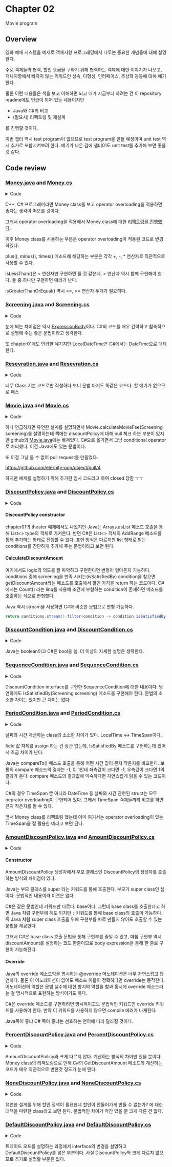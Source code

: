 # Chapter 02

Movie program

## Overview

영화 예매 시스템을 예제로 객체지향 프로그래밍에서 다루는 중요한 개념들에 대해 설명한다.

주로 객체들의 협력, 할인 요금을 구하기 위해 협력하는 객체에 대한 이야기가 나오고, 객체지향에서 빠지지 않는 키워드인 상속, 다형성, 인터페이스, 추상화 등등에 대해 얘기한다.

물론 이런 내용들은 책을 보고 이해하면 되고 내가 지금부터 하려는 건 이 repository readme에도 언급이 되어 있는 내용이지만

- Java와 C#의 비교
- (필요시) 리팩토링 및 재설계

를 진행할 것이다.

이번 챕터 역시 test program이 없으므로 test program을 만들 예정이며 unit test 역시 추가로 포함시켜보려 한다. 얘기가 나온 김에 챕터01도 unit test를 추가해 보면 좋을 것 같다.

## Code review

### [Money.java](https://github.com/eternity-oop/object/blob/master/chapter02/src/main/java/org/eternity/money/Money.java) and [Money.cs](https://github.com/jongfeel/objects/blob/main/Chapter02/Movie/Money.cs)

<details>
<summary>Code</summary>
<p>

``` java
package org.eternity.money;

import java.math.BigDecimal;
import java.util.Objects;

public class Money {
    public static final Money ZERO = Money.wons(0);

    private final BigDecimal amount;

    public static Money wons(long amount) {
        return new Money(BigDecimal.valueOf(amount));
    }

    public static Money wons(double amount) {
        return new Money(BigDecimal.valueOf(amount));
    }

    Money(BigDecimal amount) {
        this.amount = amount;
    }

    public Money plus(Money amount) {
        return new Money(this.amount.add(amount.amount));
    }

    public Money minus(Money amount) {
        return new Money(this.amount.subtract(amount.amount));
    }

    public Money times(double percent) {
        return new Money(this.amount.multiply(BigDecimal.valueOf(percent)));
    }

    public boolean isLessThan(Money other) {
        return amount.compareTo(other.amount) < 0;
    }

    public boolean isGreaterThanOrEqual(Money other) {
        return amount.compareTo(other.amount) >= 0;
    }

    public boolean equals(Object object) {
        if (this == object) {
            return true;
        }

        if (!(object instanceof Money)) {
            return false;
        }

        Money other = (Money)object;
        return Objects.equals(amount.doubleValue(), other.amount.doubleValue());
    }

    public int hashCode() {
        return Objects.hashCode(amount);
    }

    public String toString() {
        return amount.toString() + "원";
    }
}
```

``` csharp
public class Money {
    
    public static Money ZERO = Money.Wons(0);

    private decimal amount;

    public static Money Wons(long amount) => new Money((decimal)amount);

    public static Money Wons(double amount) => new Money((decimal)amount);

    private Money(decimal amount) => this.amount = amount;

    public static Money operator +(Money a, Money b) => new Money(a.amount + b.amount);

    public static Money operator -(Money a, Money b) => new Money(a.amount - b.amount);

    public static Money operator *(Money a, double b) => new Money(a.amount * (decimal)b);

    public static bool operator <(Money a, Money b) => a.amount < b.amount;

    public static bool operator >(Money a, Money b) => a.amount > b.amount;

    public static bool operator >=(Money a, Money b) => a.amount >= b.amount;

    public static bool operator <=(Money a, Money b) => a.amount >= b.amount;

    public override string ToString() => $"{amount}원";
}
```

</p>
</details>

C++, C# 프로그래머라면 Money class를 보고 operator overloading을 적용하면 좋다는 생각이 떠오를 것이다.

그래서 operator overloading을 적용해서 Money class에 대한 [리팩토링을 진행했다](https://github.com/jongfeel/objects/pull/5).

이후 Money class를 사용하는 부분은 operator overloading이 적용된 코드로 변경하였다.

plus(), minus(), times() 메소드해 해당하는 부분은 각각 +, -, * 연산자로 직관적으로 사용할 수 있다.

isLessThan()은 < 연산자만 구현하면 될 것 같은데, > 연산자 역시 함께 구현해야 한다. 둘 중 하나만 구현하면 에러가 난다.

isGreaterThanOrEqual() 역시 <=, >= 연산자 두개가 필요하다.

### [Screening.java](https://github.com/eternity-oop/object/blob/master/chapter02/src/main/java/org/eternity/movie/step01/Screening.java) and [Screening.cs](https://github.com/jongfeel/objects/blob/main/Chapter02/Movie/Screening.cs)

<details>
<summary>Code</summary>
<p>

``` java
package org.eternity.movie.step01;

import org.eternity.money.Money;

import java.time.LocalDateTime;

public class Screening {
    private Movie movie;
    private int sequence;
    private LocalDateTime whenScreened;

    public Screening(Movie movie, int sequence, LocalDateTime whenScreened) {
        this.movie = movie;
        this.sequence = sequence;
        this.whenScreened = whenScreened;
    }

    public LocalDateTime getStartTime() {
        return whenScreened;
    }

    public boolean isSequence(int sequence) {
        return this.sequence == sequence;
    }

    public Money getMovieFee() {
        return movie.getFee();
    }

    public Reservation reserve(Customer customer, int audienceCount) {
        return new Reservation(customer, this, calculateFee(audienceCount),
                audienceCount);
    }

    private Money calculateFee(int audienceCount) {
        return movie.calculateMovieFee(this).times(audienceCount);
    }
}
```

``` csharp
using System;

public class Screening
{
    private Movie movie;
    private int sequence;
    private DateTime whenScreened;

    public Screening(Movie movie, int sequence, DateTime whenScreened)
    {
        this.movie = movie;
        this.sequence = sequence;
        this.whenScreened = whenScreened;
    }

    public DateTime StartTime => whenScreened;

    public bool IsSequence(int sequence) => this.sequence == sequence;

    public Money MovieFee => movie.Fee;

    public Reservation Reserve(Customer customer, int audienceCount) =>
        new Reservation(customer, this, CalculateFee(audienceCount), audienceCount);

    private Money CalculateFee(int audienceCount) => movie.CalculateMovieFee(this) * audienceCount;
}
```

</p>
</details>

눈에 띄는 차이점은 역시 [ExpressionBody](https://docs.microsoft.com/en-us/dotnet/csharp/programming-guide/statements-expressions-operators/expression-bodied-members#read-only-properties)이다. C#의 코드를 매우 간략하고 함축적으로 설명해 주는 좋은 문법이라고 생각한다.

또 chapter01에도 언급한 얘기지만 LocalDateTime은 C#에서는 DateTime으로 대체한다.

### [Resevration.java](https://github.com/eternity-oop/object/blob/master/chapter02/src/main/java/org/eternity/movie/step01/Reservation.java) and [Resevration.cs](https://github.com/jongfeel/objects/blob/main/Chapter02/Movie/Reservation.cs)

<details>
<summary>Code</summary>
<p>

``` java
package org.eternity.movie.step01;

import org.eternity.money.Money;

public class Reservation {
    private Customer customer;
    private Screening Screening;
    private Money fee;
    private int audienceCount;

    public Reservation(Customer customer, Screening Screening, Money fee, int audienceCount) {
        this.customer = customer;
        this.Screening = Screening;
        this.fee = fee;
        this.audienceCount = audienceCount;
    }
}
```

``` csharp
public class Reservation
{
    private Customer customer;
    private Screening screening;
    private Money fee;
    private int audienceCount;

    public Reservation(Customer customer, Screening screening, Money fee, int audienceCount)
    {
        this.customer = customer;
        this.screening = screening;
        this.fee = fee;
        this.audienceCount = audienceCount;
    }
}
```

</p>
</details>

너무 Class 기본 코드로만 작성하다 보니 문법 마저도 똑같은 코드다. 할 얘기가 없으므로 패스

### [Movie.java](https://github.com/eternity-oop/object/blob/master/chapter02/src/main/java/org/eternity/movie/step01/Movie.java) and [Movie.cs](https://github.com/jongfeel/objects/blob/main/Chapter02/Movie/Movie.cs)

<details>
<summary>Code</summary>
<p>

``` java
  
package org.eternity.movie.step01;

import org.eternity.money.Money;

import java.time.Duration;

public class Movie {
    private String title;
    private Duration runningTime;
    private Money fee;
    private DiscountPolicy discountPolicy;

    public Movie(String title, Duration runningTime, Money fee, DiscountPolicy discountPolicy) {
        this.title = title;
        this.runningTime = runningTime;
        this.fee = fee;
        this.discountPolicy = discountPolicy;
    }

    public Money getFee() {
        return fee;
    }

    public Money calculateMovieFee(Screening screening) {
        if (discountPolicy == null) {
            return fee;
        }
        return fee.minus(discountPolicy.calculateDiscountAmount(screening));
    }
}
```

``` csharp
using System;

public class Movie
{
    private string title;
    private TimeSpan runningTime;
    private Money fee;
    private DiscountPolicy discountPolicy;

    public Movie(string title, TimeSpan runningTime, Money fee, DiscountPolicy discountPolicy) {
        this.title = title;
        this.runningTime = runningTime;
        this.fee = fee;
        this.discountPolicy = discountPolicy;
    }

    public Money Fee => fee;

    public Money CalculateMovieFee(Screening screening) =>
        discountPolicy == null ? fee : fee - discountPolicy.CalculateDiscountAmount(screening);
}
```

</p>
</details>

하나 언급하자면 유연한 설계를 설명하면서 Movie.calculateMovieFee(Screening screening)를 설명하는데 책에는 discountPolicy에 대해 null 체크 하는 부분이 있지만 github의 [Movie.java](https://github.com/eternity-oop/object/blob/master/chapter02/src/main/java/org/eternity/movie/step01/Movie.java)에는 빠져있다. C#으로 옮기면서 그냥 conditional operator로 처리했다. 이건 Java에도 있는 문법이다.

또 이걸 그냥 둘 수 없어 pull request를 만들었다.

https://github.com/eternity-oop/object/pull/4

하지만 예제를 설명하기 위해 추가된 임시 코드라고 하여 closed 당함 ㅜㅜ

### [DiscountPolicy.java](https://github.com/eternity-oop/object/blob/master/chapter02/src/main/java/org/eternity/movie/step01/DiscountPolicy.java) and [DiscountPolicy.cs](https://github.com/jongfeel/objects/blob/main/Chapter02/Movie/DiscountPolicy.cs)

<details>
<summary>Code</summary>
<p>

``` java
package org.eternity.movie.step01;

import org.eternity.money.Money;

import java.util.ArrayList;
import java.util.Arrays;
import java.util.List;

public abstract class DiscountPolicy {
    private List<DiscountCondition> conditions = new ArrayList<>();

    public DiscountPolicy(DiscountCondition ... conditions) {
        this.conditions = Arrays.asList(conditions);
    }

    public Money calculateDiscountAmount(Screening screening) {
        for(DiscountCondition each : conditions) {
            if (each.isSatisfiedBy(screening)) {
                return getDiscountAmount(screening);
            }
        }

        return Money.ZERO;
    }

    abstract protected Money getDiscountAmount(Screening Screening);
}
```

``` csharp
using System.Collections.Generic;
using System.Linq;

public abstract class DiscountPolicy
{
    private List<DiscountCondition> conditions = new List<DiscountCondition>();

    public DiscountPolicy(params DiscountCondition[] conditions) => this.conditions.AddRange(conditions);

    public virtual Money CalculateDiscountAmount(Screening screening) =>
        conditions.Count(condition => condition.IsSatisfiedBy(screening)) > 0 ?
        GetDiscountAmount(screening) : Money.ZERO;

    abstract protected Money GetDiscountAmount(Screening screening);
}
```

</p>
</details>

#### DiscountPolicy constructor

chapter01의 theater 예제에서도 나왔지만 Java는 Arrays.asList 메소드 호출을 통해 List<> type의 객체로 가져온다.
반면 C#은 List<> 객체의 AddRange 메소드를 통해 추가하는 형태로 진행할 수 있다.
표현 방식은 다르지만 list 형태로 받는 conditions를 간단하게 추가해 주는 문법이라고 보면 된다.

#### CalculateDiscountAmount

여기에서도 logic의 의도를 잘 파악하고 구현한다면 변형이 얼마든지 가능하다.
conditions 중에 screening을 만족 시키는(isSatisfiedBy) condition을 찾으면 getDiscountAmount라는 메소드를 호출해서 할인 가격을 return 하는 코드이다.
C#에서는 Count() 라는 linq를 사용해 조건에 부합하는 condition이 존재하면 메소드를 호출하는 식으로 변형했다.

Java 역시 stream을 사용하면 C#과 비슷한 문법으로 변형 가능하다.

``` java
return conditions.stream().filter(condition -> condition.isSatisfiedBy(screening)).count() > 0 ? getDiscountAmount(screening) : Money.ZERO;
```

### [DiscountCondition.java](https://github.com/eternity-oop/object/blob/master/chapter02/src/main/java/org/eternity/movie/step01/DiscountCondition.java) and [DiscountCondition.cs](https://github.com/jongfeel/objects/blob/main/Chapter02/Movie/DiscountCondition.cs)

<details>
<summary>Code</summary>
<p>

``` java
package org.eternity.movie.step01;

public interface DiscountCondition {
    boolean isSatisfiedBy(Screening screening);
}
```

``` csharp
  
public interface DiscountCondition
{
    bool IsSatisfiedBy(Screening screening);
}
```

</p>
</details>

Java는 boolean이고 C#은 bool을 씀. 더 이상의 자세한 설명은 생략한다.

### [SequenceCondition.java](https://github.com/eternity-oop/object/blob/master/chapter02/src/main/java/org/eternity/movie/step01/pricing/SequenceCondition.java) and [SequenceCondition.cs](https://github.com/jongfeel/objects/blob/main/Chapter02/Movie/SequenceCondition.cs)

<details>
<summary>Code</summary>
<p>

``` java
package org.eternity.movie.step01.pricing;

import org.eternity.movie.step01.DiscountCondition;
import org.eternity.movie.step01.Screening;

public class SequenceCondition implements DiscountCondition {
    private int sequence;

    public SequenceCondition(int sequence) {
        this.sequence = sequence;
    }

    public boolean isSatisfiedBy(Screening screening) {
        return screening.isSequence(sequence);
    }
}
```

``` csharp
public class SequenceCondition : DiscountCondition
{
    private int sequence;

    public SequenceCondition(int sequence) => this.sequence = sequence;

    public bool IsSatisfiedBy(Screening screening) => screening.IsSequence(sequence);
}
```

</p>
</details>

DiscountCondition interface를 구현한 SequenceCondition에 대한 내용이다. 당연하게도 IsSatisfiedBy(Screening screening) 메소드를 구현해야 한다. 문법의 소소한 차이는 있지만 큰 차이는 없다.

### [PeriodCondition.java](https://github.com/eternity-oop/object/blob/master/chapter02/src/main/java/org/eternity/movie/step01/pricing/PeriodCondition.java) and [PeriodCondition.cs](https://github.com/jongfeel/objects/blob/main/Chapter02/Movie/PeriodCondition.cs)

<details>
<summary>Code</summary>
<p>

``` java
package org.eternity.movie.step01.pricing;

import org.eternity.movie.step01.DiscountCondition;
import org.eternity.movie.step01.Screening;

import java.time.DayOfWeek;
import java.time.LocalTime;

public class PeriodCondition implements DiscountCondition {
    private DayOfWeek dayOfWeek;
    private LocalTime startTime;
    private LocalTime endTime;

    public PeriodCondition(DayOfWeek dayOfWeek, LocalTime startTime, LocalTime endTime) {
        this.dayOfWeek = dayOfWeek;
        this.startTime = startTime;
        this.endTime = endTime;
    }

    public boolean isSatisfiedBy(Screening screening) {
        return screening.getStartTime().getDayOfWeek().equals(dayOfWeek) &&
                startTime.compareTo(screening.getStartTime().toLocalTime()) <= 0 &&
                endTime.compareTo(screening.getStartTime().toLocalTime()) >= 0;
    }
}
```

``` csharp
using System;

public class PeriodCondition : DiscountCondition
{
    private DayOfWeek dayOfWeek;
    private TimeSpan startTime;
    private TimeSpan endTime;

    public PeriodCondition(DayOfWeek dayOfWeek, TimeSpan startTime, TimeSpan endTime)
    {
        this.dayOfWeek = dayOfWeek;
        this.startTime = startTime;
        this.endTime = endTime;
    }

    public bool IsSatisfiedBy(Screening screening) => screening.StartTime.DayOfWeek == dayOfWeek &&
            startTime <= screening.StartTime.TimeOfDay &&
            endTime >= screening.StartTime.TimeOfDay;
}
```

</p>
</details>

날짜와 시간 계산하는 class의 소소한 차이가 있다. LocalTime <-> TimeSpan이다.

field 값 자체를 assign 하는 건 상관 없는데, IsSatisfiedBy 메소드를 구현하는데 있어서 조금 차이가 난다.

Java는 compareTo() 메소드 호출을 통해 어떤 시간 값이 큰지 작은지를 비교한다. 보통의 compare 메소드의 결과는 -1, 0, 1인데 좌측값이 크다면 -1, 우측값이 크다면 1의 결과가 온다. compare 메소드의 결과값에 익숙하다면 자연스럽게 읽을 수 있는 코드이다.

C#의 경우 TimeSpan 뿐 아니라 DateTime 등 날짜와 시간 관련된 struct는 모두 oeprator overloading이 구현되어 있다. 그래서 TimeSpan 객체들끼리 비교를 하면 큰지 작은지를 알 수 있다.

앞서 Money class를 리팩토링 했는데 이미 여기서는 operator overloading이 있는 TimeSpan을 잘 활용한 예라고 보면 된다.

### [AmountDiscountPolicy.java](https://github.com/eternity-oop/object/blob/master/chapter02/src/main/java/org/eternity/movie/step01/pricing/AmountDiscountPolicy.java) and [AmountDiscountPolicy.cs](https://github.com/jongfeel/objects/blob/main/Chapter02/Movie/AmountDiscountPolicy.cs)

<details>
<summary>Code</summary>
<p>

``` java
package org.eternity.movie.step01.pricing;

import org.eternity.money.Money;
import org.eternity.movie.step01.DiscountCondition;
import org.eternity.movie.step01.DiscountPolicy;
import org.eternity.movie.step01.Screening;

public class AmountDiscountPolicy extends DiscountPolicy {
    private Money discountAmount;

    public AmountDiscountPolicy(Money discountAmount, DiscountCondition... conditions) {
        super(conditions);
        this.discountAmount = discountAmount;
    }

    @Override
    protected Money getDiscountAmount(Screening screening) {
        return discountAmount;
    }
}
```

``` csharp
public class AmountDiscountPolicy : DiscountPolicy
{
    private Money discountAmount;

    public AmountDiscountPolicy(Money discountAmount, params DiscountCondition[] conditions) : base(conditions) => this.discountAmount = discountAmount;

    protected override Money GetDiscountAmount(Screening screening) => discountAmount;
}
```

</p>
</details>

#### Constructor

AmountDiscountPolicy 생성자에서 부모 클래스인 DiscountPolicy의 생성자를 호출하는 방식의 차이점이 있다.

Java는 부모 클래스를 super 라는 키워드를 통해 호출한다. 부모가 super class인 셈이다. 문법적인 내용이라 이견은 없다.

C#은 같은 문법인데 키워드만 다르다. base이다. 그런데 base class를 호출한다고 하면 Java 처럼 구현부에 해도 되지만 `:` 키워드를 통해 base class의 호출이 가능하다. 즉 Java 처럼 super class 호출을 위해 구현부를 따로 만들지 않아도 호출할 수 있는 문법을 제공한다.

그래서 C#은 base class 호출 문법을 통해 구현부를 줄일 수 있고, 마침 구현부 역시 discountAmount를 설정하는 코드 한줄이므로 body expression을 통해 한 줄로 구현이 가능해진다.

#### Override

Java의 override 메소드임을 명시하는 @override 어노테이션은 너무 자연스럽고 당연하다.
물론 이 어노테이션이 없어도 메소드 이름이 정확하다면 override는 동작한다. 어노테이션의 역할은 문법 실수에 대한 방지의 역할을 함과 동시에 override 메소드라는 걸 명시적으로 표현하는 방식이기도 하다.

C#은 override 메소드를 구현하려면 명시적이고도 문법적인 키워드인 override 키워드를 사용해야 한다. 만약 이 키워드를 사용하지 않으면 compile 에러가 나게된다.

Java쪽이 좋냐 C# 쪽이 좋냐는 선호하는 언어에 따라 달라질 것이다.

### [PercentDiscountPolicy.java](https://github.com/eternity-oop/object/blob/master/chapter02/src/main/java/org/eternity/movie/step01/pricing/PercentDiscountPolicy.java) and [PercentDiscountPolicy.cs](https://github.com/jongfeel/objects/blob/main/Chapter02/Movie/PercentDiscountPolicy.cs)

<details>
<summary>Code</summary>
<p>

``` java
package org.eternity.movie.step01.pricing;

import org.eternity.money.Money;
import org.eternity.movie.step01.DiscountCondition;
import org.eternity.movie.step01.DiscountPolicy;
import org.eternity.movie.step01.Screening;

public class PercentDiscountPolicy extends DiscountPolicy {
    private double percent;

    public PercentDiscountPolicy(double percent, DiscountCondition... conditions) {
        super(conditions);
        this.percent = percent;
    }

    @Override
    protected Money getDiscountAmount(Screening screening) {
        return screening.getMovieFee().times(percent);
    }
}
```

``` csharp
public class PercentDiscountPolicy : DiscountPolicy
{
    private double percent;

    public PercentDiscountPolicy(double percent, params DiscountCondition[] conditions) : base(conditions) => this.percent = percent;

    protected override Money GetDiscountAmount(Screening screening) => screening.MovieFee * percent;
}
```

</p>
</details>

AmountDiscountPoilicy와 크게 다르지 않다. 계산하는 방식의 차이만 있을 뿐이다. Money class의 리팩토링으로 인해 C#의 GetDiscountAmount 메소드의 계산하는 코드가 매우 직관적으로 변한것 정도가 눈에 띈다.

### [NoneDiscountPolicy.java](https://github.com/eternity-oop/object/blob/master/chapter02/src/main/java/org/eternity/movie/step01/pricing/NoneDiscountPolicy.java) and [NoneDiscountPolicy.cs](https://github.com/jongfeel/objects/blob/main/Chapter02/Movie/NoneDiscountPolicy.cs)

<details>
<summary>Code</summary>
<p>

``` java
  
package org.eternity.movie.step01.pricing;

import org.eternity.money.Money;
import org.eternity.movie.step01.DiscountPolicy;
import org.eternity.movie.step01.Screening;

public class NoneDiscountPolicy extends DiscountPolicy {
    @Override
    protected Money getDiscountAmount(Screening screening) {
        return Money.ZERO;
    }
}
```

``` csharp
public class NoneDiscountPolicy : DiscountPolicy
{
    protected override Money GetDiscountAmount(Screening screening) => Money.ZERO;
}
```

</p>
</details>

유연한 설계를 위해 할인 정책이 필요한데 할인이 안들어가게 만들 수 없는가? 에 대한 대책을 마련한 class라고 보면 된다. 문법적인 차이가 약간 있을 뿐 크게 다른 건 없다.

### [DefaultDiscountPolicy.java](https://github.com/eternity-oop/object/blob/master/chapter02/src/main/java/org/eternity/movie/step02/DefaultDiscountPolicy.java) and [DefaultDiscountPolicy.cs](https://github.com/jongfeel/objects/blob/main/Chapter02/Movie/DefaultDiscountPolicy.cs)

<details>
<summary>Code</summary>
<p>

``` java
package org.eternity.movie.step02;

import org.eternity.money.Money;

import java.util.ArrayList;
import java.util.Arrays;
import java.util.List;

public abstract class DefaultDiscountPolicy implements DiscountPolicy {
    private List<DiscountCondition> conditions = new ArrayList<>();

    public DefaultDiscountPolicy(DiscountCondition... conditions) {
        this.conditions = Arrays.asList(conditions);
    }

    @Override
    public Money calculateDiscountAmount(Screening screening) {
        for(DiscountCondition each : conditions) {
            if (each.isSatisfiedBy(screening)) {
                return getDiscountAmount(screening);
            }
        }

        return Money.ZERO;
    }

    abstract protected Money getDiscountAmount(Screening Screening);
}
```

``` csharp
using System.Collections.Generic;
using System.Linq;

public abstract class DefaultDiscountPolicy : DiscountPolicy
{
    private DiscountCondition[] conditions;

    public DefaultDiscountPolicy(params DiscountCondition[] conditions) {
        this.conditions = conditions;
    }

    public override Money CalculateDiscountAmount(Screening screening) =>
        conditions.Count(condition => condition.IsSatisfiedBy(screening)) > 0 ?
        GetDiscountAmount(screening) : Money.ZERO;

    abstract protected Money getDiscountAmount(Screening screening);
}
```

</p>
</details>

트레이드 오프를 설명하는 과정에서 interface의 변경을 설명하고 DefaultDiscountPolicy를 넣은 부분이다. 사실 DiscountPolicy와 크게 다르지 않으므로 추가로 설명할 부분은 없다.